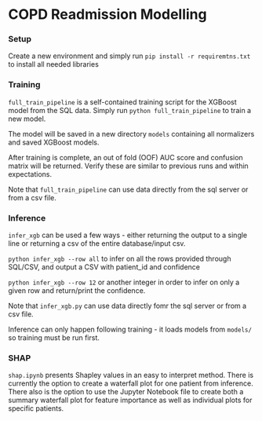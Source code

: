 # COPD Readmission Modelling

### Setup
Create a new environment and simply run `pip install -r requiremtns.txt` to install all needed libraries

### Training
`full_train_pipeline` is a self-contained training script for the XGBoost model from the SQL data. Simply run
`python full_train_pipeline` to train a new model.

The model will be saved in a new directory `models` containing all normalizers and saved XGBoost models.

After training is complete, an out of fold (OOF) AUC score and confusion matrix will be returned. Verify these are similar to previous runs and within expectations. 

Note that `full_train_pipeline` can use data directly from the sql server or from a csv file.

### Inference
`infer_xgb` can be used a few ways - either returning the output to a single line or returning a csv of the entire
database/input csv.

`python infer_xgb --row all` to infer on all the rows provided through SQL/CSV, and output a CSV with patient_id and confidence

`python infer_xgb --row 12` or another integer in order to infer on only a given row and return/print the confidence. 

Note that `infer_xgb.py` can use data directly fomr the sql server or from a csv file.

Inference can only happen following training - it loads models from `models/` so training must be run first.


### SHAP
`shap.ipynb` presents Shapley values in an easy to interpret method. There is currently the option to create a waterfall plot for one patient from inference. 
There also is the option to use the Jupyter Notebook file to create both a summary waterfall plot for feature importance as well as individual plots for specific patients.
